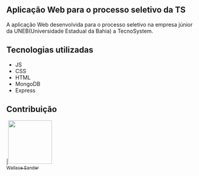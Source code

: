 <h2 > Aplicação Web para o processo seletivo da TS </h2> 
A aplicação Web desenvolvida para o processo seletivo na empresa júnior da UNEB(Universidade Estadual da Bahia) a TecnoSystem.



<h2> Tecnologias utilizadas </h2> 

<ul>
  <li>JS</li>
  <li>CSS</li>
  <li> HTML</li>
  <li> MongoDB</li>
  <li>Express</li>
</ul>

<h2 >Contribuição </h2> 


|[<img loading="Wallace Sander" src="https://avatars.githubusercontent.com/u/37356058?v=4" width=115><br><sub>Wallace Sander</sub>]([https://github.com/1Sander])
